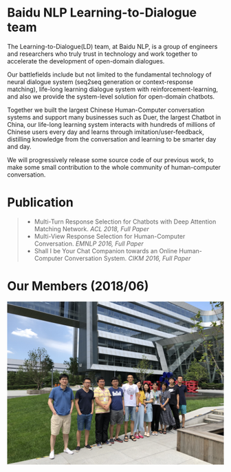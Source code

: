 # Baidu NLP Learning-to-Dialogue team
  The Learning-to-Dialogue(LD) team, at Baidu NLP, is a group of engineers and researchers who truly trust in technology and work together to accelerate the development of open-domain dialogues. 
  
  Our battlefields include but not limited to the fundamental technology of neural dialogue system (seq2seq generation or context-response matching), life-long learning dialogue system with reinforcement-learning, and also we provide the system-level solution for open-domain chatbots. 
  
  Together we built the largest Chinese Human-Computer conversation systems and support many businesses such as Duer, the largest Chatbot in China, our life-long learning system interacts with hundreds of millions of Chinese users every day and learns through imitation/user-feedback, distilling knowledge from the conversation and learning to be smarter day and day.
  
  We will progressively release some source code of our previous work, to make some small contribution to the whole community of human-computer conversation.
 
# Publication

> + Multi-Turn Response Selection for Chatbots with Deep Attention Matching Network. *ACL 2018, Full Paper*
> + Multi-View Response Selection for Human-Computer Conversation. *EMNLP 2016, Full Paper*
> + Shall I be Your Chat Companion towards an Online Human-Computer Conversation System. *CIKM 2016, Full Paper*
 
# Our Members (2018/06)
<div align=center>
<img src="other/ld.jpg" width=800>
</div>
